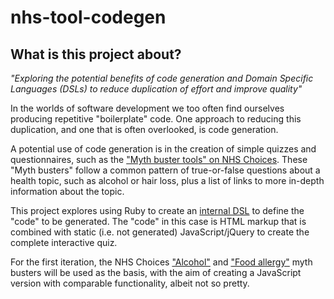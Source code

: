 # nhs-tool-codegen

## What is this project about?

*"Exploring the potential benefits of code generation and Domain Specific Languages (DSLs) to reduce 
duplication of effort and improve quality"*

In the worlds of software development we too often find ourselves producing repetitive "boilerplate" code.
One approach to reducing this duplication, and one that is often overlooked, is code generation.

A potential use of code generation is in the creation of simple quizzes and questionnaires, such as the 
["Myth buster tools" on NHS Choices](http://www.nhs.uk/tools/Pages/Toolslibrary.aspx?Tag=Myth+busters).
These "Myth busters" follow a common pattern of true-or-false questions about a health topic, such as 
alcohol or hair loss, plus a list of links to more in-depth information about the topic.

This project explores using Ruby to create an [internal DSL](http://martinfowler.com/bliki/DomainSpecificLanguage.html)
to define the "code" to be generated.  The "code" in this case is HTML markup that is combined with static (i.e. not 
generated) JavaScript/jQuery to create the complete interactive quiz.

For the first iteration, the NHS Choices ["Alcohol"](http://www.nhs.uk/Tools/Pages/alcohol-myths.aspx?Tag=Myth+busters)
and ["Food allergy"](http://www.nhs.uk/Tools/Pages/Food-allergy-myth-buster.aspx?Tag=Myth+busters) myth busters will be 
used as the basis, with the aim of creating a JavaScript version with comparable functionality, albeit not so pretty.
